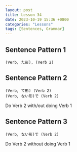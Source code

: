 ```yaml
--- 
layout: post 
title: Lesson 34
date: 2023-10-19 15:36 +0800 
categories: "Lessons"
tags: [Sentences, Grammar]
---
```


## Sentence Pattern 1
```
(Verb, た形), (Verb 2)
```

## Sentence Pattern 2
```
(Verb, て形) (Verb 2)
(Verb, ない形)で (Verb 2)
```
Do Verb 2 with/out doing Verb 1

## Sentence Pattern 3
```
(Verb, ない形)で (Verb 2)
```
Do Verb 2 without doing Verb 1

